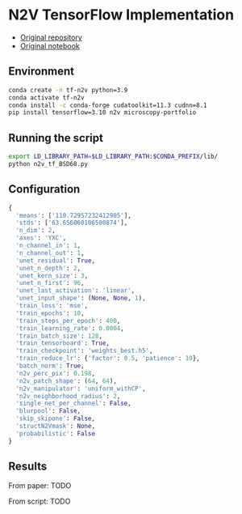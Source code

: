 # N2V TensorFlow Implementation

- [Original repository](https://github.com/juglab/n2v)
- [Original notebook](https://github.com/juglab/n2v/blob/main/examples/2D/denoising2D_BSD68/BSD68_reproducibility.ipynb)


## Environment

```bash
conda create -n tf-n2v python=3.9
conda activate tf-n2v
conda install -c conda-forge cudatoolkit=11.3 cudnn=8.1
pip install tensorflow=3.10 n2v microscopy-portfolio
```

## Running the script

```bash
export LD_LIBRARY_PATH=$LD_LIBRARY_PATH:$CONDA_PREFIX/lib/
python n2v_tf_BSD68.py
```

## Configuration

```python
{
  'means': ['110.72957232412905'],
  'stds': ['63.656060106500874'],
  'n_dim': 2,
  'axes': 'YXC',
  'n_channel_in': 1,
  'n_channel_out': 1,
  'unet_residual': True,
  'unet_n_depth': 2,
  'unet_kern_size': 3,
  'unet_n_first': 96,
  'unet_last_activation': 'linear',
  'unet_input_shape': (None, None, 1),
  'train_loss': 'mse',
  'train_epochs': 10,
  'train_steps_per_epoch': 400,
  'train_learning_rate': 0.0004,
  'train_batch_size': 128,
  'train_tensorboard': True,
  'train_checkpoint': 'weights_best.h5',
  'train_reduce_lr': {'factor': 0.5, 'patience': 10},
  'batch_norm': True,
  'n2v_perc_pix': 0.198,
  'n2v_patch_shape': (64, 64),
  'n2v_manipulator': 'uniform_withCP',
  'n2v_neighborhood_radius': 2,
  'single_net_per_channel': False,
  'blurpool': False,
  'skip_skipone': False,
  'structN2Vmask': None,
  'probabilistic': False
}
```

## Results

From paper:
TODO

From script:
TODO

